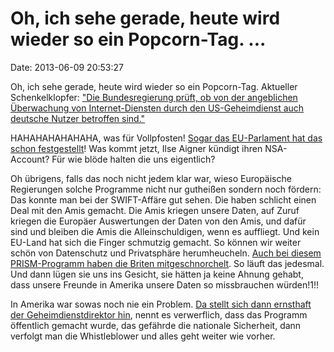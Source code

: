 Oh, ich sehe gerade, heute wird wieder so ein Popcorn-Tag. \...
===============================================================

Date: 2013-06-09 20:53:27

Oh, ich sehe gerade, heute wird wieder so ein Popcorn-Tag. Aktueller
Schenkelklopfer: [\"Die Bundesregierung prüft, ob von der angeblichen
Überwachung von Internet-Diensten durch den US-Geheimdienst auch
deutsche Nutzer betroffen
sind.\"](http://www.heute.de/Deutsche-ausspioniert-Bundesregierung-pr%C3%BCft-28278838.html)

HAHAHAHAHAHAHA, was für Vollpfosten! [Sogar das EU-Parlament hat das
schon festgestellt](http://cryptome.org/echelon-ep-fin.htm)! Was kommt
jetzt, Ilse Aigner kündigt ihren NSA-Account? Für wie blöde halten die
uns eigentlich?

Oh übrigens, falls das noch nicht jedem klar war, wieso Europäische
Regierungen solche Programme nicht nur gutheißen sondern noch fördern:
Das konnte man bei der SWIFT-Affäre gut sehen. Die haben schlicht einen
Deal mit den Amis gemacht. Die Amis kriegen unsere Daten, auf Zuruf
kriegen die Europäer Auswertungen der Daten von den Amis, und dafür sind
und bleiben die Amis die Alleinschuldigen, wenn es auffliegt. Und kein
EU-Land hat sich die Finger schmutzig gemacht. So können wir weiter
schön von Datenschutz und Privatsphäre herumheucheln. [Auch bei diesem
PRISM-Programm haben die Briten
mitgeschnorchelt](http://www.guardian.co.uk/technology/2013/jun/07/uk-gathering-secret-intelligence-nsa-prism).
So läuft das jedesmal. Und dann lügen sie uns ins Gesicht, sie hätten ja
keine Ahnung gehabt, dass unsere Freunde in Amerika unsere Daten so
missbrauchen würden!1!!

In Amerika war sowas noch nie ein Problem. [Da stellt sich dann
ernsthaft der Geheimdienstdirektor
hin](http://www.guardian.co.uk/world/2013/jun/07/clapper-secret-nsa-surveillance-prism),
nennt es verwerflich, dass das Programm öffentlich gemacht wurde, das
gefährde die nationale Sicherheit, dann verfolgt man die Whistleblower
und alles geht weiter wie vorher.
